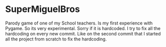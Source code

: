 # SuperMiguelBros
Parody game of one of my School teachers.
Is my first experience with Pygame. So its very experimental. Sorry if it is hardcoded. I try to fix all the hardcoding on
every new commit. Like on the second commit that I started all the project from scratch to fix the hardcoding.
